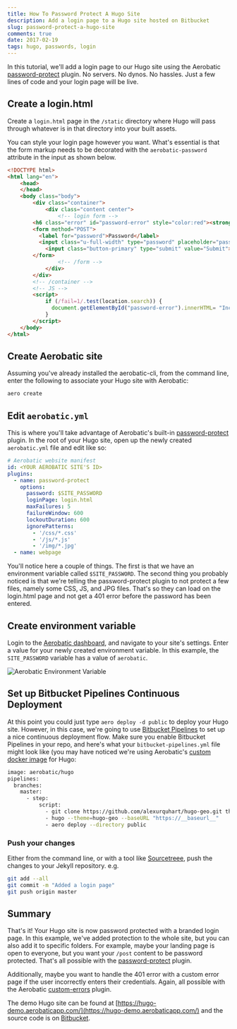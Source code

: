 ```yaml
---
title: How To Password Protect A Hugo Site
description: Add a login page to a Hugo site hosted on Bitbucket
slug: password-protect-a-hugo-site
comments: true
date: 2017-02-19
tags: hugo, passwords, login
---
```


In this tutorial, we'll add a login page to our Hugo site using the Aerobatic [password-protect](/docs/plugins/password-protect/) plugin. No servers. No dynos. No hassles. Just a few lines of code and your login page will be live.

## Create a login.html

Create a `login.html` page in the `/static` directory where Hugo will pass through whatever is in that directory into your built assets.

You can style your login page however you want. What's essential is that the form markup needs to be decorated with the `aerobatic-password` attribute in the input as shown below.

```html
<!DOCTYPE html>
<html lang="en">
    <head>
    </head>
    <body class="body">
        <div class="container">
            <div class="content center">
                <!-- login form -->
        <h6 class="error" id="password-error" style="color:red"><strong></strong></h6>
        <form method="POST">
          <label for="password">Password</label>
          <input class="u-full-width" type="password" placeholder="password" name="aerobatic-password" id="aerobatic-password">
            <input class="button-primary" type="submit" value="Submit">
        </form>
                <!-- /form -->
            </div>
        </div>
        <!-- /container -->
        <!-- JS -->
        <script>
            if (/fail=1/.test(location.search)) {
              document.getElementById("password-error").innerHTML= "Incorrect Password" ;
            }
        </script>
    </body>
</html>
```

## Create Aerobatic site

Assuming you've already installed the aerobatic-cli, from the command line, enter the following to associate your Hugo site with Aerobatic:

```bash
aero create
```

## Edit `aerobatic.yml`

This is where you'll take advantage of Aerobatic's built-in [password-protect](https://www.aerobatic.com/docs/plugins/password-protect/) plugin. In the root of your Hugo site, open up the newly created `aerobatic.yml` file and edit like so:

```yaml
# Aerobatic website manifest
id: <YOUR AEROBATIC SITE'S ID>
plugins:
  - name: password-protect
    options:
      password: $SITE_PASSWORD
      loginPage: login.html
      maxFailures: 5
      failureWindow: 600
      lockoutDuration: 600
      ignorePatterns:
        - '/css/*.css'
        - '/js/*.js'
        - '/img/*.jpg'
  - name: webpage
```

You'll notice here a couple of things. The first is that we have an environment variable called `$SITE_PASSWORD`. The second thing you probably noticed is that we're telling the password-protect plugin to not protect a few files, namely some CSS, JS, and JPG files. That's so they can load on the login.html page and not get a 401 error before the password has been entered.

## Create environment variable

Login to the [Aerobatic dashboard](dashboard.aerobatic.com), and navigate to your site's settings. Enter a value for your newly created environment variable. In this example, the `SITE_PASSWORD` variable has a value of `aerobatic`.

<img class="screenshot" src="/img/jekyll-auth-env-var.png" alt="Aerobatic Environment Variable">

## Set up Bitbucket Pipelines Continuous Deployment

At this point you could just type `aero deploy -d public` to deploy your Hugo site. However, in this case, we're going to use [Bitbucket Pipelines](https://bitbucket.org/product/features/pipelines) to set up a nice continuous deployment flow. Make sure you enable Bitbucket Pipelines in your repo, and here's what your `bitbucket-pipelines.yml` file might look like (you may have noticed we're using Aerobatic's [custom docker image](https://www.aerobatic.com/blog/optimized-docker-images-continuous-deployment/) for Hugo:

```bash
image: aerobatic/hugo
pipelines:
  branches:
    master:
      - step:
          script:
            - git clone https://github.com/alexurquhart/hugo-geo.git themes/hugo-geo
            - hugo --theme=hugo-geo --baseURL "https://__baseurl__"
            - aero deploy --directory public
```

### Push your changes

Either from the command line, or with a tool like [Sourcetreee](https://www.sourcetreeapp.com/), push the changes to your Jekyll repository. e.g.

```bash
git add --all
git commit -m "Added a login page"
git push origin master
```

## Summary

That's it! Your Hugo site is now password protected with a branded login page. In this example, we've added protection to the whole site, but you can also add it to specific folders. For example, maybe your landing page is open to everyone, but you want your `/post` content to be password protected. That's all possible with the [password-protect](/docs/plugins/password-protect/) plugin.

Additionally, maybe you want to handle the 401 error with a custom error page if the user incorrectly enters their credentials. Again, all possible with the Aerobatic [custom-errors](/docs/custom-error-pages) plugin.

The demo Hugo site can be found at [https://hugo-demo.aerobaticapp.com/](https://hugo-demo.aerobaticapp.com/) and the source code is on [Bitbucket](https://bitbucket.org/dundonian/hugo-demo/src).
